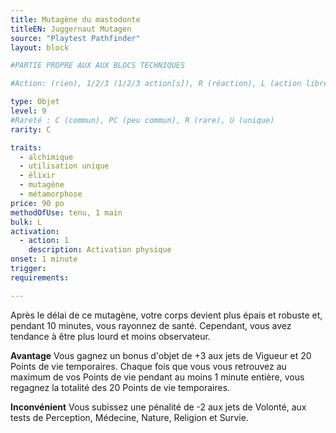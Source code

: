 ```yaml
---
title: Mutagène du mastodonte
titleEN: Juggernaut Mutagen
source: "Playtest Pathfinder"
layout: block

#PARTIE PROPRE AUX AUX BLOCS TECHNIQUES

#Action: (rien), 1/2/3 (1/2/3 action[s]), R (réaction), L (action libre)

type: Objet
level: 9
#Rareté : C (commun), PC (peu commun), R (rare), U (unique)
rarity: C

traits:
  - alchimique
  - utilisation unique
  - élixir
  - mutagène
  - métamorphose
price: 90 po
methodOfUse: tenu, 1 main
bulk: L
activation: 
  - action: 1
    description: Activation physique
onset: 1 minute
trigger:
requirements:

---
```


Après le délai de ce mutagène, votre corps devient plus épais et robuste et, pendant 10 minutes, vous rayonnez de santé. Cependant, vous avez tendance à être plus lourd et moins observateur.

**Avantage** Vous gagnez un bonus d'objet de +3 aux jets de Vigueur et 20 Points de vie temporaires. Chaque fois que vous vous retrouvez au maximum de vos Points de vie pendant au moins 1 minute entière, vous regagnez la totalité des 20 Points de vie temporaires.

**Inconvénient** Vous subissez une pénalité de -2 aux jets de Volonté, aux tests de Perception, Médecine, Nature, Religion et Survie.